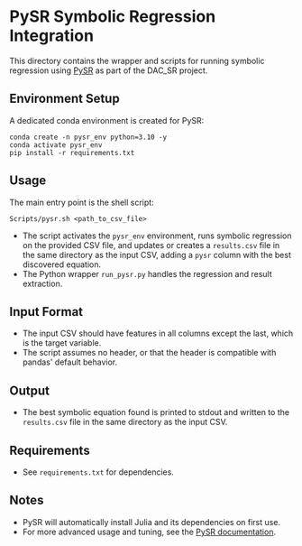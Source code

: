 # PySR Symbolic Regression Integration

This directory contains the wrapper and scripts for running symbolic regression using [PySR](https://github.com/MilesCranmer/PySR) as part of the DAC_SR project.

## Environment Setup

A dedicated conda environment is created for PySR:

```
conda create -n pysr_env python=3.10 -y
conda activate pysr_env
pip install -r requirements.txt
```

## Usage

The main entry point is the shell script:

```
Scripts/pysr.sh <path_to_csv_file>
```

- The script activates the `pysr_env` environment, runs symbolic regression on the provided CSV file, and updates or creates a `results.csv` file in the same directory as the input CSV, adding a `pysr` column with the best discovered equation.
- The Python wrapper `run_pysr.py` handles the regression and result extraction.

## Input Format

- The input CSV should have features in all columns except the last, which is the target variable.
- The script assumes no header, or that the header is compatible with pandas' default behavior.

## Output

- The best symbolic equation found is printed to stdout and written to the `results.csv` file in the same directory as the input CSV.

## Requirements

- See `requirements.txt` for dependencies.

## Notes

- PySR will automatically install Julia and its dependencies on first use.
- For more advanced usage and tuning, see the [PySR documentation](https://github.com/MilesCranmer/PySR). 